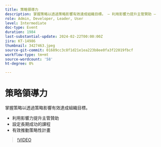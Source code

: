 ```yaml
---
title: 策略領導力
description: 掌握策略以透過策略影響有效達成組織目標。 — 利用影響力提升主管贊助 — 設定長遠成功之路 — 有效推動策略性計畫
role: Admin, Developer, Leader, User
level: Intermediate
doc-type: Event
duration: 1984
last-substantial-update: 2024-02-22T00:00:00Z
jira: KT-14986
thumbnail: 3427463.jpeg
source-git-commit: 01689cc3c8f1d21e1ea223b8ee0fa3f22019fbcf
workflow-type: tm+mt
source-wordcount: '58'
ht-degree: 0%

---
```



# 策略領導力

掌握策略以透過策略影響有效達成組織目標。

- 利用影響力提升主管贊助
- 設定長期成功的課程
- 有效推動策略性計畫

>[!VIDEO](https://video.tv.adobe.com/v/3427463/?learn=on)
